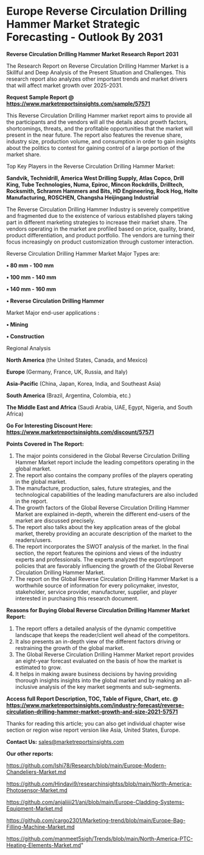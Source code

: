 # Europe Reverse Circulation Drilling Hammer Market Strategic Forecasting - Outlook By 2031

<strong>Reverse Circulation Drilling Hammer Market Research Report 2031</strong>

The Research Report on Reverse Circulation Drilling Hammer Market is a Skillful and Deep Analysis of the Present Situation and Challenges. This research report also analyzes other important trends and market drivers that will affect market growth over 2025-2031.

<strong>Request Sample Report @ <a href=https://www.marketreportsinsights.com/sample/57571>https://www.marketreportsinsights.com/sample/57571</a></strong>

This Reverse Circulation Drilling Hammer market report aims to provide all the participants and the vendors will all the details about growth factors, shortcomings, threats, and the profitable opportunities that the market will present in the near future. The report also features the revenue share, industry size, production volume, and consumption in order to gain insights about the politics to contest for gaining control of a large portion of the market share.

Top Key Players in the Reverse Circulation Drilling Hammer Market:

<strong>Sandvik, Technidrill, America West Drilling Supply, Atlas Copco, Drill King, Tube Technologies, Numa, Epiroc, Mincon Rockdrills, Drilltech, Rocksmith, Schramm Hammers and Bits, HD Engineering, Rock Hog, Holte Manufacturing, ROSCHEN, Changsha Heijingang Industrial</strong>

The Reverse Circulation Drilling Hammer Industry is severely competitive and fragmented due to the existence of various established players taking part in different marketing strategies to increase their market share. The vendors operating in the market are profiled based on price, quality, brand, product differentiation, and product portfolio. The vendors are turning their focus increasingly on product customization through customer interaction.

Reverse Circulation Drilling Hammer Market Major Types are:

<strong>• 80 mm - 100 mm

• 100 mm - 140 mm

• 140 mm - 160 mm

• Reverse Circulation Drilling Hammer</strong>

Market Major end-user applications :

<strong>• Mining

• Construction</strong>

Regional Analysis

</u><strong><b>North America</b></strong> (the United States, Canada, and Mexico)

<strong><b>Europe </b></strong>(Germany, France, UK, Russia, and Italy)

<strong><b>Asia-Pacific</b></strong> (China, Japan, Korea, India, and Southeast Asia)

<strong><b>South America</b></strong> (Brazil, Argentina, Colombia, etc.)

<strong><b>The Middle East and Africa</b></strong> (Saudi Arabia, UAE, Egypt, Nigeria, and South Africa)

<strong>Go For Interesting Discount Here: <a href=https://www.marketreportsinsights.com/discount/57571>https://www.marketreportsinsights.com/discount/57571</a></strong>

<strong>Points Covered in The Report:</strong>
<ol>
  <li>The major points considered in the Global Reverse Circulation Drilling Hammer Market report include the leading competitors operating in the global market.</li>
  <li>The report also contains the company profiles of the players operating in the global market.</li>
  <li>The manufacture, production, sales, future strategies, and the technological capabilities of the leading manufacturers are also included in the report.</li>
  <li>The growth factors of the Global Reverse Circulation Drilling Hammer Market are explained in-depth, wherein the different end-users of the market are discussed precisely.</li>
  <li>The report also talks about the key application areas of the global market, thereby providing an accurate description of the market to the readers/users.</li>
  <li>The report incorporates the SWOT analysis of the market. In the final section, the report features the opinions and views of the industry experts and professionals. The experts analyzed the export/import policies that are favorably influencing the growth of the Global Reverse Circulation Drilling Hammer Market.</li>
  <li>The report on the Global Reverse Circulation Drilling Hammer Market is a worthwhile source of information for every policymaker, investor, stakeholder, service provider, manufacturer, supplier, and player interested in purchasing this research document.</li>
</ol>
<strong>Reasons for Buying Global Reverse Circulation Drilling Hammer Market Report:</strong>

<ol>
  <li>The report offers a detailed analysis of the dynamic competitive landscape that keeps the reader/client well ahead of the competitors.</li>
  <li>It also presents an in-depth view of the different factors driving or restraining the growth of the global market.</li>
  <li>The Global Reverse Circulation Drilling Hammer Market report provides an eight-year forecast evaluated on the basis of how the market is estimated to grow.</li>
  <li>It helps in making aware business decisions by having providing thorough insights insights into the global market and by making an all-inclusive analysis of the key market segments and sub-segments.</li>
</ol>
<strong>Access full Report Description, TOC, Table of Figure, Chart, etc. @ <a href=https://www.marketreportsinsights.com/industry-forecast/reverse-circulation-drilling-hammer-market-growth-and-size-2021-57571>https://www.marketreportsinsights.com/industry-forecast/reverse-circulation-drilling-hammer-market-growth-and-size-2021-57571</a></strong>


Thanks for reading this article; you can also get individual chapter wise section or region wise report version like Asia, United States, Europe.

<strong>Contact Us:</strong>
sales@marketreportsinsights.com

<strong>Our other reports:</strong>

<a href=https://github.com/Ishi78/Research/blob/main/Europe-Modern-Chandeliers-Market.md>https://github.com/Ishi78/Research/blob/main/Europe-Modern-Chandeliers-Market.md</a>

<a href=https://github.com/Hindavi9/researchinsightss/blob/main/North-America-Photosensor-Market.md>https://github.com/Hindavi9/researchinsightss/blob/main/North-America-Photosensor-Market.md</a>

<a href=https://github.com/anjaliiii21/ani/blob/main/Europe-Cladding-Systems-Equipment-Market.md>https://github.com/anjaliiii21/ani/blob/main/Europe-Cladding-Systems-Equipment-Market.md</a>

<a href=https://github.com/cargo2301/Marketing-trend/blob/main/Europe-Bag-Filling-Machine-Market.md>https://github.com/cargo2301/Marketing-trend/blob/main/Europe-Bag-Filling-Machine-Market.md</a>

<a href=https://github.com/manmeet5sigh/Trends/blob/main/North-America-PTC-Heating-Elements-Market.md>https://github.com/manmeet5sigh/Trends/blob/main/North-America-PTC-Heating-Elements-Market.md</a>"
